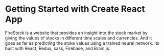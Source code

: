 # Getting Started with Create React App

FireStock is a website that provides an insight into the stock market by giving the values of stocks in different time scales and currencies. And it goes as far as predicting the stoke values using a trained neural network.
Its built with React, Redux, sass, Firebase, and Brain.js.
